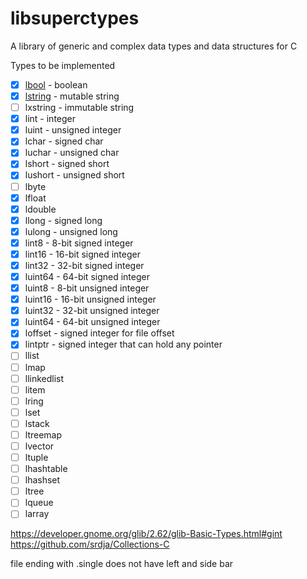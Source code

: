 # libsuperctypes
A library of generic and complex data types and data structures for C

Types to be implemented

- [x] [lbool](./include/lbool.h) - boolean 
- [x] [lstring](./include/lstring.h) - mutable string
- [ ] lxstring - immutable string
- [x] lint - integer
- [x] luint - unsigned integer
- [x] lchar - signed char
- [x] luchar - unsigned char
- [x] lshort - signed short
- [x] lushort - unsigned short
- [ ] lbyte
- [x] lfloat
- [x] ldouble
- [x] llong - signed long
- [x] lulong - unsigned long
- [x] lint8 - 8-bit signed integer
- [x] lint16 - 16-bit signed integer
- [x] lint32 - 32-bit signed integer
- [x] luint64 - 64-bit signed integer
- [x] luint8 - 8-bit unsigned integer
- [x] luint16 - 16-bit unsigned integer
- [x] luint32 - 32-bit unsigned integer
- [x] luint64 - 64-bit unsigned integer
- [x] loffset - signed integer for file offset
- [x] lintptr - signed integer that can hold any pointer
- [ ] llist
- [ ] lmap
- [ ] llinkedlist
- [ ] litem
- [ ] lring
- [ ] lset
- [ ] lstack
- [ ] ltreemap
- [ ] lvector
- [ ] ltuple
- [ ] lhashtable
- [ ] lhashset
- [ ] ltree
- [ ] lqueue
- [ ] larray

https://developer.gnome.org/glib/2.62/glib-Basic-Types.html#gint
https://github.com/srdja/Collections-C


file ending with .single does not have left and side bar